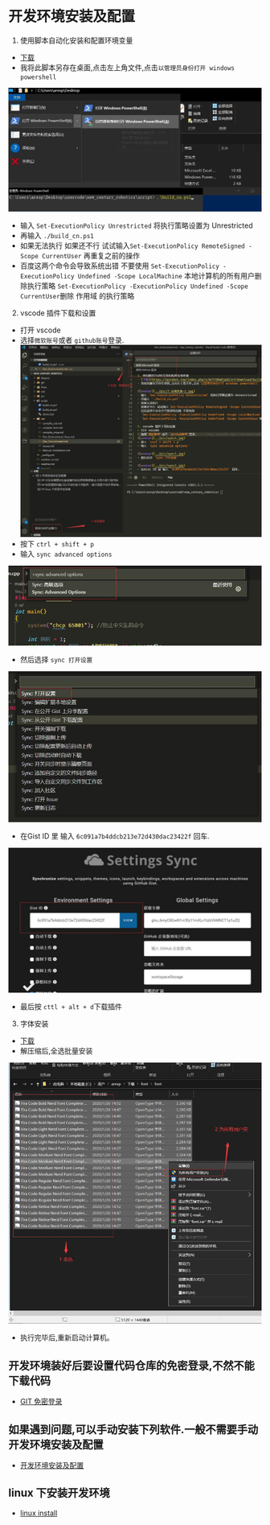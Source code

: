 # 开发环境安装及配置

1. 使用脚本自动化安装和配置环境变量
- [下载](https://qzrobot.top/index.php/s/mCYYdKwRjpb5JrY/download/build_cn.ps1)
- 我将此脚本另存在桌面,点击左上角文件,点击`以管理员身份打开 windows powershell`

![avatar](../pic/7.环境变量-1.jpg)
- 输入 `Set-ExecutionPolicy Unrestricted` 将执行策略设置为 Unrestricted
- 再输入 `./build_cn.ps1`
- 如果无法执行 
  如果还不行 试试输入`Set-ExecutionPolicy RemoteSigned -Scope CurrentUser`   再重复之前的操作
- 百度这两个命令会导致系统出错 不要使用
  `Set-ExecutionPolicy -ExecutionPolicy Undefined -Scope LocalMachine` 本地计算机的所有用户删除执行策略
  `Set-ExecutionPolicy -ExecutionPolicy Undefined -Scope CurrentUser`删除 作用域 的执行策略 

2. vscode 插件下载和设置
- 打开 vscode
- 选择`微软账号`或者 `github账号`登录.
![avatar](../pic/sync4.jpg)
- 按下 `ctrl + shift + p` 
- 输入 `sync advanced options`

![avatar](../pic/sync1.jpg)
- 然后选择 `sync 打开设置`

![avatar](../pic/sync2.jpg)
- 在Gist ID 里 输入 `6c091a7b4ddcb213e72d430dac23422f` 回车.

![avatar](../pic/sync3.jpg)
- 最后按 `cttl + alt + d`下载插件

3. 字体安装
- [下载](https://qzrobot.top/index.php/s/5dzkSdCxLGRo3Sa/download/font.rar)
- 解压缩后,全选批量安装

![avatar](../pic/font.jpg)
- 执行完毕后,重新启动计算机。

## 开发环境装好后要设置代码仓库的免密登录,不然不能下载代码
- [GIT 免密登录](../git/git_id_ras_support.md)

## 如果遇到问题,可以手动安装下列软件.一般不需要手动开发环境安装及配置
- [开发环境安装及配置](./vex/Manual_Installation.md)


## linux 下安装开发环境
- [linux install](./Dev_Environment_linux.md)
